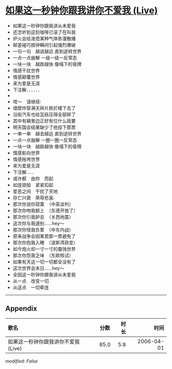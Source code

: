 # [如果这一秒钟你跟我讲你不爱我 (Live)](https://music.163.com/song?id=65859)

* 如果这一秒钟你跟我讲从未爱我
* 还怎听到这刻咖啡已滚了在叫我
* 炉火会给泼熄某种气体弥漫散播
* 邮差碰巧按钟瞬间引起强烈爆破
* 一句一句　越说越远 直到逆转世界
* 一点一点崩解 一级一级一反常态
* 一块一块　越跌越快 像塌下的骨牌
* 情感干扰世界
* 情感颠覆世界
* 来为爱是无涯
* 下注解．．．．．．
* 
* 唔～　请继续∶
* 墙壁炸穿满天碎片跌於楼下去了
* 沿街汽车也给瓦砾压得全部碎了
* 其中有辆里边正好有位什么政要
* 明天国会结果缺少了他投下那票
* 一串一串　越去越远 直到逆转世界
* 一点一点崩解 一圈一圈一反常态
* 一块一块　越跌越快 像塌下的骨牌
* 情感影向世界
* 情感拖垮世界
* 来为爱是无涯
* 下注解......
* 或许都　由你　而起
* 如连锁般　紧紧扣起
* 爱恶之间　干扰了天地
* 存亡兴衰　荣辱悲喜∶
* 那次你说你寂寞　（中英谈判）
* 那次你吻我额上　（东德开放了）
* 那次你引我妒忌　（关西地震）
* 这次你与我道别......hey～
* 那次你怪我负累　（中东内战）
* 原来战争会因某君那一票避免了
* 那次你抱我入睡　（波斯湾政变）
* 如今炮火却一寸一寸的蚕蚀世界
* 那次你怨我乏味　（东欧核试）
* 如果有天这一切一切都全没有了
* 这次世界会末日......hey～
* 全因这一秒钟你跟我讲从未爱我
* 从一点　改变一切
* 从这点　一切牵连


---

## Appendix

|歌名|分数|时长|时间|
|:---|:---:|---:|---:|
|如果这一秒钟你跟我讲你不爱我 (Live)|85.0|5:8|2006-04-01

*modified: False*
